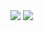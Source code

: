 
<img src="https://capsule-render.vercel.app/api?type=waving&color=ADBAE3&height=150&section=header&text=WELCOME!GeunjiGithub&fontSize=50&animation=fadeIn&fontAlignY=50" />


<img src="https://capsule-render.vercel.app/api?type=waving&color=D0C8E6&height=150&section=footer" />
